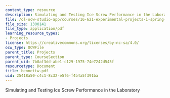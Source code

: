 ```yaml
---
content_type: resource
description: Simulating and Testing Ice Screw Performance in the Laboratory
file: /ol-ocw-studio-app/courses/16-621-experimental-projects-i-spring-2003/25418a50c4c18c32e5f6f4b4a5f391ba_bennettw.pdf
file_size: 1300141
file_type: application/pdf
learning_resource_types:
- Projects
license: https://creativecommons.org/licenses/by-nc-sa/4.0/
ocw_type: OCWFile
parent_title: Projects
parent_type: CourseSection
parent_uid: 7b0af3dd-abe1-c129-1975-74e7242d545f
resourcetype: Document
title: bennettw.pdf
uid: 25418a50-c4c1-8c32-e5f6-f4b4a5f391ba
---
```

Simulating and Testing Ice Screw Performance in the Laboratory